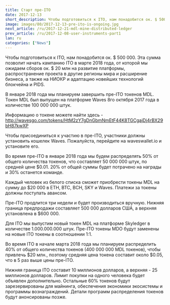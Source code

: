 ```yaml
---
title: Старт пре-ITO
date: 2017-12-13
short_description: Чтобы подготовиться к ITO, нам понадобится ок. $ 500 000.
image: images/80/2017-12-13-pre-ito-is-ongoing.jpg
next_article: /ru/2017-12-21-mdl-mine-distributed-ledger
prev_article: /ru/2017-12-08-user-instruments-part1
lan: ru
categories: ["News"]
---
```


Чтобы подготовиться к ITO, нам понадобится ок. $ 500 000. Эта сумма позволит начать кампанию ITO в марте 2018 года, от которой мы ожидаем сборов ок. $ 20 млн на развитие платформы, распространение проекта в другие регионы мира и расширение бизнеса, а также на НИОКР и адаптацию новейших технологий блокчейна и PIDS.

В январе 2018 года мы планируем завершить пре-ITO токенов MDL. Токен MDL был выпущен на платформе Waves 8го октября 2017 года в количестве 100 000 000 штук.

Информацию о токене можете найти здесь -
http://wavesgo.com/tokens/HtM2zY7gDnGbmNmEtF44K8TGCgajDj4rBX29bH87kwXP

Чтобы присоединиться к участию в пре-ITO, участники должны установить кошелек Waves. Пожалуйста, перейдите на waveswallet.io и установите его.

Во время пре-ITO в январе 2018 года мы будем распределять 50% от общего количества токенов, что составляет 50 000 000 штук, по средней цене $0.01. 20% от общей суммы будет потрачено на награды и 30% останется команде.

Каждый человек из белого списка сможет приобрести токены MDL на сумму до $20 000 в ETH, BTC, BCH, SKY и Waves. Платежи за токены должны поступать авансом.

Пре-ITO продлится три недели и будет производиться вручную. Нижняя граница предпродажи составляет 500 000 долларов США, а верхняя установлена в $600 000.

Для ITO мы выпустим новый токен MDL на платформе Skyledger в количестве 1.000.000.000 штук.
Пре-ITO токены MDO будут заменены на новые ITO токены в соотношении 1:1.

Во время ITO в начале марта 2018 года мы планируем распределить 40% от общего количества токенов (400 000 000
MDL токенов), чтобы привлечь $20 млн., поэтому средняя цена токена составит около $0.05, что
в 5 раз выше цены пре-ITO.

Нижняя граница ITO составит 10 миллионов долларов, а верхняя - 25 миллионов долларов. Лимит покупки на одного человека будет объявлен дополнительно. Остальные 60% токенов будут зарезервированы для майнинга, обеспечения экономики экосистемы и программы вознаграждений. Детали программ распределения токенов будут анонсированы позже.
